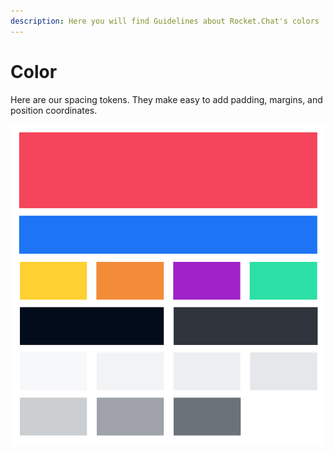 ```yaml
---
description: Here you will find Guidelines about Rocket.Chat's colors
---
```


# Color

Here are our spacing tokens. They make easy to add padding, margins, and position coordinates.

![](../../.gitbook/assets/01_color.jpg)

